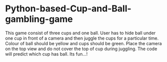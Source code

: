 # Python-based-Cup-and-Ball-gambling-game
This game consist of three cups and one ball. 
User has to hide ball under one cup in front of a camera and  then juggle the cups for a particular time. 
Colour of ball should be yellow and cups should be green.
Place the camera on the top view and do not cover the top of cup during juggling.
The code will predict which cup has ball. Its fun...!
